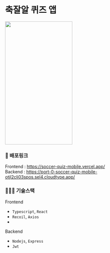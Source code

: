 # 축잘알 퀴즈 앱


<img src="https://github.com/alsgudd/soccer-quiz-mobile/assets/106859397/c96df519-5c93-448b-a0b4-1a6a850611a7" width="220px" height="400px" />

### 🚀 배포링크
Frontend : https://soccer-quiz-mobile.vercel.app/
<br />
Backend : https://port-0-soccer-quiz-mobile-otjl2cli03spos.sel4.cloudtype.app/

### 🧑🏻‍💻 기술스택

Frontend
- `Typescript`, `React`
- `Recoil`,  `Axios`
- <br />
Backend
- `Nodejs`, `Express`
- `Jwt`

